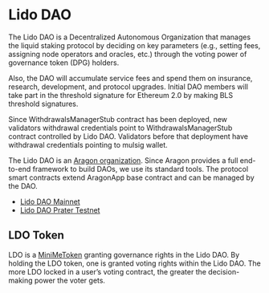 # Lido DAO

The Lido DAO is a Decentralized Autonomous Organization that manages the liquid staking protocol by deciding on key parameters (e.g., setting fees, assigning node operators and oracles, etc.) through the voting power of governance token (DPG) holders.

Also, the DAO will accumulate service fees and spend them on insurance, research, development, and protocol upgrades. Initial DAO members will take part in the threshold signature for Ethereum 2.0 by making BLS threshold signatures.

Since WithdrawalsManagerStub contract has been deployed, new validators withdrawal credentials point to WithdrawalsManagerStub contract controlled by Lido DAO.
Validators before that deployment have withdrawal credentials pointing to mulsig wallet.

The Lido DAO is an [Aragon organization](https://aragon.org/dao). Since Aragon provides a full end-to-end framework to build DAOs, we use its standard tools. The protocol smart contracts extend AragonApp base contract and can be managed by the DAO.

- [Lido DAO Mainnet](https://mainnet.lido.fi/#/lido-dao/)
- [Lido DAO Prater Testnet](https://testnet.lido.fi/#/lido-testnet-prater/)

## LDO Token

LDO is a [MiniMeToken](https://github.com/Giveth/minime) granting governance rights in the Lido DAO. By holding the LDO token, one is granted voting rights within the Lido DAO. The more LDO locked in a user’s voting contract, the greater the decision-making power the voter gets.
